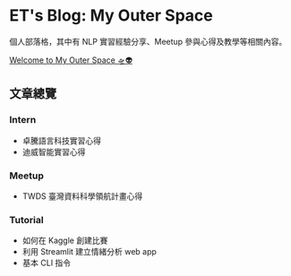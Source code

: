 # ET's Blog: My Outer Space

個人部落格，其中有 NLP 實習經驗分享、Meetup 參與心得及教學等相關內容。

[Welcome to My Outer Space 🛸👽](https://et-ting.github.io/)

## 文章總覽
### Intern
- 卓騰語言科技實習心得
- 迪威智能實習心得

### Meetup
- TWDS 臺灣資料科學領航計畫心得

### Tutorial
- 如何在 Kaggle 創建比賽
- 利用 Streamlit 建立情緒分析 web app
- 基本 CLI 指令

